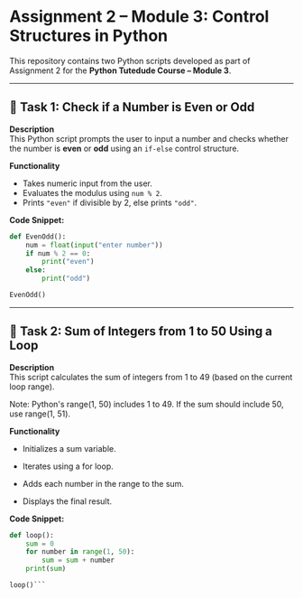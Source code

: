 # Assignment 2 – Module 3: Control Structures in Python

This repository contains two Python scripts developed as part of Assignment 2 for the **Python Tutedude Course – Module 3**.

---

## 📘 Task 1: Check if a Number is Even or Odd

**Description**  
This Python script prompts the user to input a number and checks whether the number is **even** or **odd** using an `if-else` control structure.

**Functionality**
- Takes numeric input from the user.
- Evaluates the modulus using `num % 2`.
- Prints `"even"` if divisible by 2, else prints `"odd"`.

**Code Snippet:**
```python
def EvenOdd():
    num = float(input("enter number"))
    if num % 2 == 0:
        print("even")
    else:
        print("odd")

EvenOdd()
```
---
## 📘 Task 2: Sum of Integers from 1 to 50 Using a Loop

**Description**  
This script calculates the sum of integers from 1 to 49 (based on the current loop range).

Note: Python's range(1, 50) includes 1 to 49. If the sum should include 50, use range(1, 51).

**Functionality**
- Initializes a sum variable.

- Iterates using a for loop.

- Adds each number in the range to the sum.

- Displays the final result.

**Code Snippet:**
```python
def loop():
    sum = 0
    for number in range(1, 50):
        sum = sum + number
    print(sum)

loop()```


